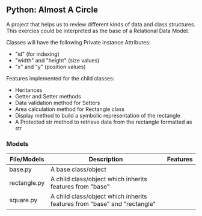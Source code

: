 ## Python: Almost A Circle

A project that helps us to review different kinds of data and class structures.
This exercies could be interpreted as the base of a Relational Data Model.

Classes will have the following Private instance Attributes:

- "id" (for indexing)
- "width" and "height" (size values)
- "x" and "y" (position values)

Features implemented for the child classes:
- Heritances
- Getter and Setter methods
- Data validation method for Setters
- Area calculation method for Rectangle class
- Display method to build a symbolic representation of the rectangle
- A Protected str method to retrieve data from the rectangle formatted as str

### Models

| File/Models       | Description                                                               | Features  |
| ----------------- | ------------------------------------------------------------------------- | --------- |
| base.py           | A base class/object                                                       |           |
| rectangle.py      | A child class/object which inherits features from "base"                  |           |
| square.py         | A child class/object which inherits features from "base" and "rectangle"  |           |
